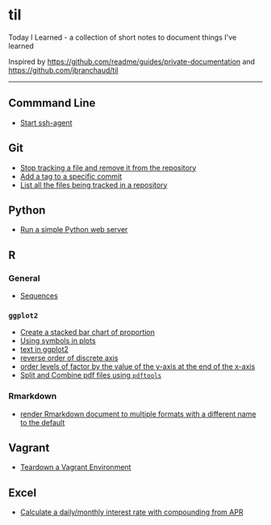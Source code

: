# til

Today I Learned - a collection of short notes to document things I've learned

Inspired by <https://github.com/readme/guides/private-documentation> and <https://github.com/jbranchaud/til>

------------------------------------------------------------------------

## Commmand Line

-   [Start ssh-agent](command_line/start-ssh-agent.md)

## Git

-   [Stop tracking a file and remove it from the repository](git/stop-tracking-file.md)
-   [Add a tag to a specific commit](git/tag-commits.md)
-   [List all the files being tracked in a repository](git/list-tracked-files.md)


## Python

-   [Run a simple Python web server](python/http-server.md)

## R

### General
-   [Sequences](R/seqs.Rmd)

### `ggplot2`

-   [Create a stacked bar chart of proportion](R/stack_bar_prop.md)
-   [Using symbols in plots](R/symbols.md)
-   [text in ggplot2](R/ggplot2_text.md)
-   [reverse order of discrete axis](R/ggplot2_rev_discrete_limits.md)
-   [order levels of factor by the value of the y-axis at the end of the x-axis](R/ggplot2_order_by_final_y_value.md)
-   [Split and Combine pdf files using `pdftools`](R/pdftools.md)

### Rmarkdown

-   [render Rmarkdown document to multiple formats with a different name to the default](R/render_with_new_names.md)

## Vagrant

-   [Teardown a Vagrant Environment](vagrant/teardown.md)

## Excel

-   [Calculate a daily/monthly interest rate with compounding from APR](excel/interest.md)
